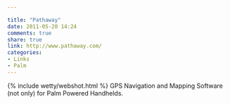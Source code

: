 ```yaml
---

title: "Pathaway"
date: 2011-05-20 14:24
comments: true
share: true
link: http://www.pathaway.com/
categories: 
- Links
- Palm
---
```

{% include wetty/webshot.html %} GPS Navigation and Mapping Software (not only) for Palm Powered Handhelds.
